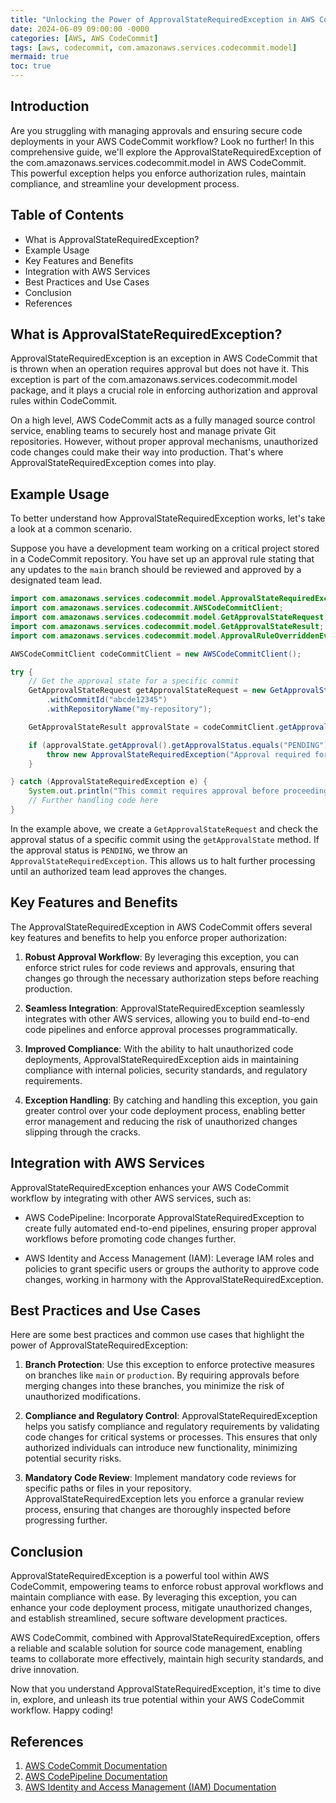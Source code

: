 ```yaml
---
title: "Unlocking the Power of ApprovalStateRequiredException in AWS CodeCommit"
date: 2024-06-09 09:00:00 -0000
categories: [AWS, AWS CodeCommit]
tags: [aws, codecommit, com.amazonaws.services.codecommit.model]
mermaid: true
toc: true
---
```



## Introduction

Are you struggling with managing approvals and ensuring secure code deployments in your AWS CodeCommit workflow? Look no further! In this comprehensive guide, we'll explore the ApprovalStateRequiredException of the com.amazonaws.services.codecommit.model in AWS CodeCommit. This powerful exception helps you enforce authorization rules, maintain compliance, and streamline your development process.

## Table of Contents

- What is ApprovalStateRequiredException?
- Example Usage
- Key Features and Benefits
- Integration with AWS Services
- Best Practices and Use Cases
- Conclusion
- References

## What is ApprovalStateRequiredException?

ApprovalStateRequiredException is an exception in AWS CodeCommit that is thrown when an operation requires approval but does not have it. This exception is part of the com.amazonaws.services.codecommit.model package, and it plays a crucial role in enforcing authorization and approval rules within CodeCommit.

On a high level, AWS CodeCommit acts as a fully managed source control service, enabling teams to securely host and manage private Git repositories. However, without proper approval mechanisms, unauthorized code changes could make their way into production. That's where ApprovalStateRequiredException comes into play.

## Example Usage

To better understand how ApprovalStateRequiredException works, let's take a look at a common scenario.

Suppose you have a development team working on a critical project stored in a CodeCommit repository. You have set up an approval rule stating that any updates to the `main` branch should be reviewed and approved by a designated team lead.

```java
import com.amazonaws.services.codecommit.model.ApprovalStateRequiredException;
import com.amazonaws.services.codecommit.AWSCodeCommitClient;
import com.amazonaws.services.codecommit.model.GetApprovalStateRequest;
import com.amazonaws.services.codecommit.model.GetApprovalStateResult;
import com.amazonaws.services.codecommit.model.ApprovalRuleOverriddenEventMetadata;

AWSCodeCommitClient codeCommitClient = new AWSCodeCommitClient();

try {
    // Get the approval state for a specific commit
    GetApprovalStateRequest getApprovalStateRequest = new GetApprovalStateRequest()
        .withCommitId("abcde12345")
        .withRepositoryName("my-repository");

    GetApprovalStateResult approvalState = codeCommitClient.getApprovalState(getApprovalStateRequest);

    if (approvalState.getApproval().getApprovalStatus.equals("PENDING")) {
        throw new ApprovalStateRequiredException("Approval required for commit");
    }

} catch (ApprovalStateRequiredException e) {
    System.out.println("This commit requires approval before proceeding.");
    // Further handling code here
}
```

In the example above, we create a `GetApprovalStateRequest` and check the approval status of a specific commit using the `getApprovalState` method. If the approval status is `PENDING`, we throw an `ApprovalStateRequiredException`. This allows us to halt further processing until an authorized team lead approves the changes.

## Key Features and Benefits

The ApprovalStateRequiredException in AWS CodeCommit offers several key features and benefits to help you enforce proper authorization:

1. **Robust Approval Workflow**: By leveraging this exception, you can enforce strict rules for code reviews and approvals, ensuring that changes go through the necessary authorization steps before reaching production.

2. **Seamless Integration**: ApprovalStateRequiredException seamlessly integrates with other AWS services, allowing you to build end-to-end code pipelines and enforce approval processes programmatically.

3. **Improved Compliance**: With the ability to halt unauthorized code deployments, ApprovalStateRequiredException aids in maintaining compliance with internal policies, security standards, and regulatory requirements.

4. **Exception Handling**: By catching and handling this exception, you gain greater control over your code deployment process, enabling better error management and reducing the risk of unauthorized changes slipping through the cracks.

## Integration with AWS Services

ApprovalStateRequiredException enhances your AWS CodeCommit workflow by integrating with other AWS services, such as:

- AWS CodePipeline: Incorporate ApprovalStateRequiredException to create fully automated end-to-end pipelines, ensuring proper approval workflows before promoting code changes further.

- AWS Identity and Access Management (IAM): Leverage IAM roles and policies to grant specific users or groups the authority to approve code changes, working in harmony with the ApprovalStateRequiredException.

## Best Practices and Use Cases

Here are some best practices and common use cases that highlight the power of ApprovalStateRequiredException:

1. **Branch Protection**: Use this exception to enforce protective measures on branches like `main` or `production`. By requiring approvals before merging changes into these branches, you minimize the risk of unauthorized modifications.

2. **Compliance and Regulatory Control**: ApprovalStateRequiredException helps you satisfy compliance and regulatory requirements by validating code changes for critical systems or processes. This ensures that only authorized individuals can introduce new functionality, minimizing potential security risks.

3. **Mandatory Code Review**: Implement mandatory code reviews for specific paths or files in your repository. ApprovalStateRequiredException lets you enforce a granular review process, ensuring that changes are thoroughly inspected before progressing further.

## Conclusion

ApprovalStateRequiredException is a powerful tool within AWS CodeCommit, empowering teams to enforce robust approval workflows and maintain compliance with ease. By leveraging this exception, you can enhance your code deployment process, mitigate unauthorized changes, and establish streamlined, secure software development practices.

AWS CodeCommit, combined with ApprovalStateRequiredException, offers a reliable and scalable solution for source code management, enabling teams to collaborate more effectively, maintain high security standards, and drive innovation.

Now that you understand ApprovalStateRequiredException, it's time to dive in, explore, and unleash its true potential within your AWS CodeCommit workflow. Happy coding!

## References

1. [AWS CodeCommit Documentation](https://docs.aws.amazon.com/codecommit/)
2. [AWS CodePipeline Documentation](https://docs.aws.amazon.com/codepipeline/)
3. [AWS Identity and Access Management (IAM) Documentation](https://docs.aws.amazon.com/iam/)
